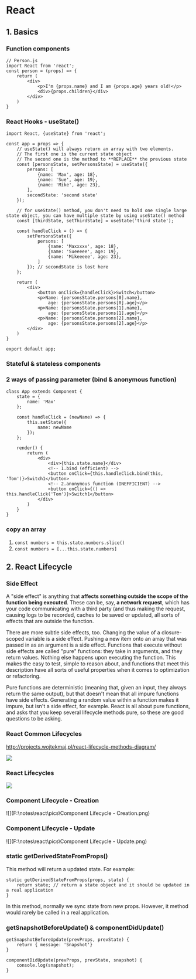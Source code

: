 # React

## 1. Basics

### Function components

```react
// Person.js
import React from 'react';
const person = (props) => {
    return (
        <div>
            <p>I'm {props.name} and I am {props.age} years old!</p>
            <div>{props.children}</div>
        </div>
    )
}
```

### React Hooks - useState()

```react
import React, {useState} from 'react';

const app = props => {
    // useState() will always return an array with two elements.
    // The first one is the current state object
    // The second one is the method to **REPLACE** the previous state
    const [personsState, setPersonsState] = useState({
        persons: [
            {name: 'Max', age: 18},
            {name: 'Sue', age: 19},
            {name: 'Mike', age: 23},
        ],
        secondState: 'second state'
    });
    
    // for useState() method, you don't need to hold one single large state object, you can have multiple state by using useState() method
    const [thirdState, setThirdState] = useState('third state');
    
    const handleClick = () => {
        setPersonsState({
            persons: [
                {name: 'Maxxxxx', age: 18},
                {name: 'Sueeeee', age: 19},
                {name: 'Mikeeeee', age: 23},
            ]
        }); // secondState is lost here
    };
    
    return (
    	<div>
            <button onClick={handleClick}>Switch</button>
            <p>Name: {personsState.persons[0].name}, 
                age: {personsState.persons[0].age}</p>
            <p>Name: {personsState.persons[1].name}, 
                age: {personsState.persons[1].age}</p>
            <p>Name: {personsState.persons[2].name}, 
                age: {personsState.persons[2].age}</p>
        </div>
    )
}

export default app;
```

### Stateful & stateless components

### 2 ways of passing parameter (bind & anonymous function)

```react
class App extends Component {
    state = {
        name: 'Max'
    };
    
    const handleClick = (newName) => {
        this.setState({
            name: newName
        });
    };

	render() {
        return (
            <div>
            	<div>{this.state.name}</div>
                <!-- 1.bind (efficient) -->
                <button onClick={this.handleClick.bind(this, 'Tom')}>Switch1</button>
                <!-- 2.anonymous function (INEFFICIENT) -->
                <button onClick={() => this.handleClick('Tom')}>Switch1</button>
            </div>
        ) 
    }
}
```

 

### copy an array

1. `const numbers = this.state.numbers.slice()`
2. `const numbers = [...this.state.numbers]`



## 2. React Lifecycle

### Side Effect

A "side effect" is anything that **affects something outside the scope of the function being executed**. These can be, say, **a network request**, which has your code communicating with a third party (and thus making the request, causing logs to be recorded, caches to be saved or updated, all sorts of effects that are outside the function.

There are more subtle side effects, too. Changing the value of a closure-scoped variable is a side effect. Pushing a new item onto an array that was passed in as an argument is a side effect. Functions that execute without side effects are called "pure" functions: they take in arguments, and they return values. Nothing else happens upon executing the function. This makes the easy to test, simple to reason about, and functions that meet this description have all sorts of useful properties when it comes to optimization or refactoring.

Pure functions are deterministic (meaning that, given an input, they always return the same output), but that doesn't mean that all impure functions have side effects. Generating a random value within a function makes it impure, but isn't a side effect, for example. React is all about pure functions, and asks that you keep several lifecycle methods pure, so these are good questions to be asking.

### React Common Lifecycles

http://projects.wojtekmaj.pl/react-lifecycle-methods-diagram/

![](F:\notes\react\pics\react_common_lifecycles.png)

### React Lifecycles

![](F:\notes\react\pics\react_whole_lifecycles.png)

### Component Lifecycle - Creation

![](F:\notes\react\pics\Component Lifecycle - Creation.png)

### Component Lifecycle - Update

![](F:\notes\react\pics\Component Lifecycle - Update.png)

### static getDerivedStateFromProps()

This method will return a updated state. For example:

```react
static getDerivedStateFromProps(props, state) {
    return state; // return a state object and it should be updated in a real application
}
```

In this method, normally we sync state from new props. However, it method would rarely be called in a real application. 

### getSnapshotBeforeUpdate() & componentDidUpdate() 

```react
getSnapshotBeforeUpdate(prevProps, prevState) {
    return { message: 'Snapshot'}
}

componentDidUpdate(prevProps, prevState, snapshot) {
    console.log(snapshot);
}
```


